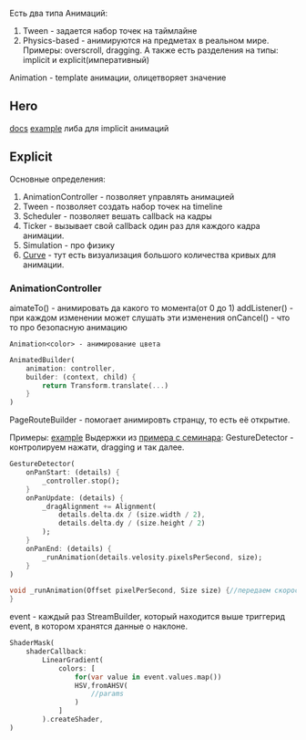 Есть два типа Анимаций:
1) Tween - задается набор точек на таймлайне
2) Physics-based - анимируются на предметах в реальном мире. Примеры: overscroll, dragging.
А также есть разделения на типы: implicit и explicit(императивный)

Animation - template анимации, олицетворяет значение
## Hero
[docs](https://docs.flutter.dev/ui/animations/hero-animations)
[example](https://github.com/glebosotov/flutter-education-hero)
либа для implicit анимаций
## Explicit
Основные определения:
1) AnimationController - позволяет управлять анимацией
2) Tween - позволяет создать набор точек на timeline
3) Scheduler - позволяет вешать callback на кадры
4) Ticker - вызывает свой  callback один раз для каждого кадра анимации.
5) Simulation - про физику
6) [Curve](https://api.flutter.dev/flutter/animation/Curves-class.html) - тут есть визуализация большого количества кривых для анимации.
### AnimationController
aimateTo() - анимировать да какого то момента(от 0 до 1)
addListener() - при каждом изменении может слушать эти изменения
onCancel() - что то про безопасную анимацию

```
Animation<color> - анимирование цвета
```
```dart
AnimatedBuilder(
	animation: controller,
	builder: (context, child) {
		return Transform.translate(...)
	}
)
```
PageRouteBuilder - помогает анимировть странцу, то есть её открытие.

Примеры:
[example](https://github.com/MANA-Y/Animation)
Выдержки  из [примера с семинара](https://github.com/glebosotov/flutter-education-complex-animations):
GestureDetector - контролируем нажати, dragging и так далее.
```dart
GestureDetector(
	onPanStart: (details) {
		_controller.stop();
	}
	onPanUpdate: (details) {
		_dragAlignment += Alignment(
			details.delta.dx / (size.width / 2),
			details.delta.dy / (size.height / 2)
		);
	}
	onPanEnd: (details) {
		_runAnimation(details.velosity.pixelsPerSecond, size);
	}
)

void _runAnimation(Offset pixelPerSecond, Size size) {//передаем скорость, чтобы при быстром двтжении быстро возращался
}
```

event - каждый раз StreamBuilder, который находится выше триггерид event, в котором хранятся данные о наклоне.
```dart
ShaderMask(
	shaderCallback: 
		LinearGradient(
			colors: [
				for(var value in event.values.map())
				HSV,fromAHSV(
					//params
				)
			]
		).createShader,
)
```
